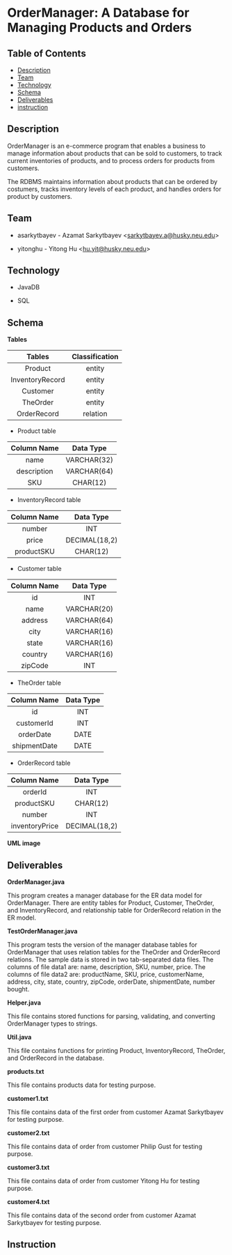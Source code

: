 # OrderManager: A Database for Managing Products and Orders

## Table of Contents
* [Description](#description)
* [Team](#team)
* [Technology](#technology)
* [Schema](#schema)
* [Deliverables](#Deliverables)
* [instruction](#instruction)


## Description
OrderManager is an e-commerce program that enables a business to manage information about products that can be sold to customers, to track current inventories of products, and to process orders for products from customers. 

The RDBMS maintains information about products that can be ordered by costumers, tracks inventory levels of each product, and handles orders for product by customers. 



## Team
* asarkytbayev - Azamat Sarkytbayev &lt;sarkytbayev.a@husky.neu.edu&gt;

* yitonghu - Yitong Hu   &lt;hu.yit@husky.neu.edu&gt;

## Technology
* JavaDB

* SQL

## Schema
**Tables**

| Tables        | Classification           | 
|:-------------:|:-------------:|
| Product       | entity | 
| InventoryRecord      | entity      | 
| Customer | entity      |  
| TheOrder | entity     |    
| OrderRecord | relation     |   


- Product table
 
| Column Name  | Data Type   | 
|:-------------:|:-------------:|
| name       | VARCHAR(32) | 
| description      | VARCHAR(64)      | 
| SKU | CHAR(12)      |  


- InventoryRecord table

| Column Name  | Data Type   | 
|:-------------:|:-------------:|
| number       | INT | 
| price      | DECIMAL(18,2)    | 
| productSKU | CHAR(12)      | 

- Customer table

| Column Name  | Data Type   | 
|:-------------:|:-------------:|
| id       | INT | 
| name      | VARCHAR(20)    | 
| address | VARCHAR(64)     | 
| city       | VARCHAR(16) | 
| state      | VARCHAR(16)   | 
| country | VARCHAR(16)      |
| zipCode | INT    | 

- TheOrder table

| Column Name  | Data Type   | 
|:-------------:|:-------------:|
| id       | INT | 
| customerId      | INT   | 
| orderDate | DATE      | 
| shipmentDate | DATE     | 

- OrderRecord table

| Column Name  | Data Type   | 
|:-------------:|:-------------:|
| orderId       | INT | 
| productSKU      | CHAR(12)   | 
| number | INT      | 
| inventoryPrice | DECIMAL(18,2)     | 

**UML image**

## Deliverables
**OrderManager.java**

This program creates a manager database for the ER data model for OrderManager. There are entity tables for Product, Customer, TheOrder, and InventoryRecord, and relationship table for OrderRecord relation in the ER model.

**TestOrderManager.java**

This program tests the version of the manager database tables for OrderManager that uses relation tables for the TheOrder and OrderRecord relations. The sample data is stored in two tab-separated data files. The columns of file data1 are: name, description, SKU, number, price. The columns of file data2 are: productName, SKU, price, customerName, address, city, state, country, zipCode, orderDate, shipmentDate, number bought. 

**Helper.java**

This file contains stored functions for parsing, validating, and converting OrderManager types to strings.

**Util.java**

This file contains functions for printing Product, InventoryRecord, TheOrder, and OrderRecord in the database. 

**products.txt**

This file contains products data for testing purpose.

**customer1.txt**

This file contains data of the first order from customer Azamat Sarkytbayev for testing purpose.

**customer2.txt**

This file contains data of order from customer Philip Gust for testing purpose.

**customer3.txt**

This file contains data of order from customer Yitong Hu for testing purpose.

**customer4.txt**

This file contains data of the second order from customer Azamat Sarkytbayev for testing purpose.

## Instruction
